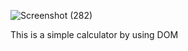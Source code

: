 ![Screenshot (282)](https://github.com/swathimuneeswaran/Day-3-task-DOM-2/assets/113039047/abd91704-b039-4a74-baa5-6048598392dd)


This is a simple calculator by using DOM
